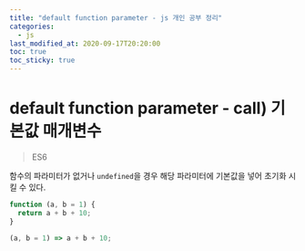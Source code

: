 ```yaml
---
title: "default function parameter - js 개인 공부 정리"
categories: 
  - js
last_modified_at: 2020-09-17T20:20:00
toc: true
toc_sticky: true
---
```


# default function parameter - call) 기본값 매개변수

> ES6

함수의 파라미터가 없거나 `undefined`을 경우 해당 파라미터에 기본값을 넣어 초기화 시킬 수 있다.

```js
function (a, b = 1) {
  return a + b + 10;
}

(a, b = 1) => a + b + 10;
```
